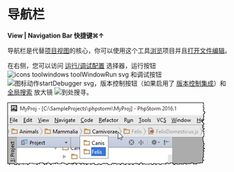 # 导航栏

**View \| Navigation Bar 快捷键⌘↑**

导航栏是代替[项目视图](https://www.bookstack.cn/read/phpstorm_trans_cn/$%E5%A6%82%E4%BD%95%E4%BD%BF%E7%94%A8-%E5%B8%B8%E8%A7%84%E6%8C%87%E5%8D%97-%E7%94%A8%E6%88%B7%E7%95%8C%E9%9D%A2%E5%BC%95%E5%AF%BC-%E5%8F%82%E8%80%83-%E5%B7%A5%E5%85%B7%E7%AA%97%E5%8F%82%E8%80%83-%E9%A1%B9%E7%9B%AE%E5%B7%A5%E5%85%B7%E7%AA%97.md)的核心，你可以使用这个工具[浏览](https://www.bookstack.cn/read/phpstorm_trans_cn/$%E5%A6%82%E4%BD%95%E4%BD%BF%E7%94%A8-%E5%B8%B8%E8%A7%84%E6%8C%87%E5%8D%97-%E7%94%A8%E6%88%B7%E7%95%8C%E9%9D%A2%E5%BC%95%E5%AF%BC-%E5%A6%82%E4%BD%95%E4%BD%BF%E7%94%A8-%E5%B8%B8%E8%A7%84%E6%8C%87%E5%8D%97-%E6%B5%8F%E8%A7%88%E6%BA%90%E4%BB%A3%E7%A0%81-%E4%BD%BF%E7%94%A8%E5%AF%BC%E8%88%AA%E6%A0%8F%E8%B7%B3%E8%BD%AC.md)项目并且[打开文件编辑](https://www.bookstack.cn/read/phpstorm_trans_cn/$%E5%A6%82%E4%BD%95%E4%BD%BF%E7%94%A8-%E5%B8%B8%E8%A7%84%E6%8C%87%E5%8D%97-%E7%94%A8%E6%88%B7%E7%95%8C%E9%9D%A2%E5%BC%95%E5%AF%BC-%E5%A6%82%E4%BD%95%E4%BD%BF%E7%94%A8-%E5%B8%B8%E8%A7%84%E6%8C%87%E5%8D%97-PhpStorm%E7%BC%96%E8%BE%91%E5%99%A8-%E5%9F%BA%E7%A1%80%E7%BC%96%E8%BE%91%E8%A7%84%E7%A8%8B-%E5%9C%A8%E7%BC%96%E8%BE%91%E5%99%A8%E4%B8%AD%E6%89%93%E5%BC%80%E5%92%8C%E9%87%8D%E6%96%B0%E6%89%93%E5%BC%80%E6%96%87%E4%BB%B6.md)。

在右侧，您可以访问 [运行/调试配置](https://www.jetbrains.com/help/phpstorm/run-debug-configuration.html) 选择器，运行按钮 ![icons toolwindows toolWindowRun svg](https://www.jetbrains.com/help/img/idea/2018.2/icons.toolwindows.toolWindowRun.svg@2x.png) 和调试按钮 ![&#x56FE;&#x6807;&#x52A8;&#x4F5C;startDebugger svg](https://www.jetbrains.com/help/img/idea/2018.2/icons.actions.startDebugger.svg@2x.png)，版本控制按钮（如果启用了 [版本控制集成](https://www.jetbrains.com/help/phpstorm/version-control-integration.html)）和 [全局搜索](https://www.jetbrains.com/help/phpstorm/searching-everywhere.html) 放大镜 ![&#x5230;&#x5904;&#x641C;&#x5BFB;](https://www.jetbrains.com/help/img/idea/2018.2/search_everywhere.png)。

![](../.gitbook/assets/ps_navbar.png)



